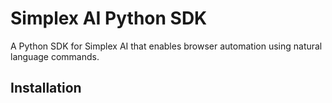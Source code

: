 # Simplex AI Python SDK

A Python SDK for Simplex AI that enables browser automation using natural language commands.

## Installation 